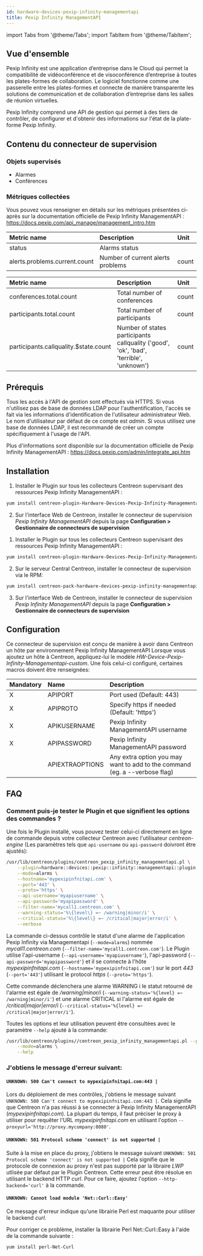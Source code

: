```yaml
---
id: hardware-devices-pexip-infinity-managementapi
title: Pexip Infinity ManagementAPI
---
```

import Tabs from '@theme/Tabs';
import TabItem from '@theme/TabItem';


## Vue d'ensemble

Pexip Infinity est une application d’entreprise dans le Cloud qui permet la compatibilité de vidéoconférence et de visoconférence d’entreprise 
à toutes les plates-formes de collaboration. Le logiciel fonctionne comme une passerelle entre les plates-formes et connecte de manière transparente 
les solutions de communication et de collaboration d’entreprise dans les salles de réunion virtuelles.

Pexip Infinity comprend une API de gestion qui permet à des tiers de contrôler, de configurer et d'obtenir des informations sur l'état de la plate-forme Pexip Infinity.

## Contenu du connecteur de supervision

### Objets supervisés

* Alarmes
* Conférences

### Métriques collectées

Vous pouvez vous renseigner en détails sur les métriques présentées ci-après sur la documentation officielle 
de Pexip Infinity ManagementAPI : https://docs.pexip.com/api_manage/management_intro.htm

<Tabs groupId="sync">
<TabItem value="Alarms" label="Alarms">

| Metric name                                | Description                         | Unit  |
| :----------------------------------------- | :-----------------------------------| :---- |
| status                                     | Alarms status                       |       |
| alerts.problems.current.count              | Number of  current alerts problems  | count |

</TabItem>
<TabItem value="Conferences" label="Conferences">

| Metric name                                 | Description                                                                            | Unit  |
| :------------------------------------------ | :------------------------------------------------------------------------------------- | :---- |
| conferences.total.count                     | Total number of conferences                                                            | count |
| participants.total.count                    | Total number of participants			                                               | count |
| participants.callquality.$state.count       | Number of states participants callquality ('good', 'ok', 'bad', 'terrible', 'unknown') | count |

</TabItem>
</Tabs>

## Prérequis

Tous les accès à l'API de gestion sont effectués via HTTPS.
Si vous n'utilisez pas de base de données LDAP pour l'authentification, l'accès se fait via les informations d'identification de l'utilisateur administrateur Web. 
Le nom d'utilisateur par défaut de ce compte est *admin*.
Si vous utilisez une base de données LDAP, il est recommandé de créer un compte spécifiquement à l'usage de l'API.

Plus d'informations sont disponible sur la documentation officielle de Pexip Infinity ManagementAPI : https://docs.pexip.com/admin/integrate_api.htm

## Installation

<Tabs groupId="sync">
<TabItem value="Online License" label="Online License">

1. Installer le Plugin sur tous les collecteurs Centreon supervisant des ressources Pexip Infinity ManagementAPI :

```bash
yum install centreon-plugin-Hardware-Devices-Pexip-Infinity-Managementapi.noarch
```

2. Sur l'interface Web de Centreon, installer le connecteur de supervision *Pexip Infinity ManagementAPI* depuis la page **Configuration > Gestionnaire de connecteurs de supervision**

</TabItem>
<TabItem value="Offline License" label="Offline License">

1. Installer le Plugin sur tous les collecteurs Centreon supervisant des ressources Pexip Infinity ManagementAPI :

```bash
yum install centreon-plugin-Hardware-Devices-Pexip-Infinity-Managementapi.noarch
```

2. Sur le serveur Central Centreon, installer le connecteur de supervision via le RPM:

```bash
yum install centreon-pack-hardware-devices-pexip-infinity-managementapi.noarch
```

3. Sur l'interface Web de Centreon, installer le connecteur de supervision *Pexip Infinity ManagementAPI* depuis la page **Configuration > Gestionnaire de connecteurs de supervision**

</TabItem>
</Tabs>

## Configuration

Ce connecteur de supervision est conçu de manière à avoir dans Centreon un hôte par environnement Pexip Infinity ManagementAPI
Lorsque vous ajoutez un hôte à Centreon, appliquez-lui le modèle *HW-Device-Pexip-Infinity-Managementapi-custom*.
Une fois celui-ci configuré, certaines macros doivent être renseignées:

| Mandatory | Name            | Description                                                                |
| :-------- | :-------------- | :------------------------------------------------------------------------- |
| X         | APIPORT         | Port used (Default: 443)                                                   |
| X         | APIPROTO        | Specify https if needed (Default: 'https')                                 |
| X         | APIKUSERNAME    | Pexip Infinity ManagementAPI username                                      |
| X         | APIPASSWORD     | Pexip Infinity ManagementAPI password     	                               |
|           | APIEXTRAOPTIONS | Any extra option you may want to add to the command (eg. a --verbose flag) |

## FAQ

### Comment puis-je tester le Plugin et que signifient les options des commandes ?

Une fois le Plugin installé, vous pouvez tester celui-ci directement en ligne de commande depuis votre collecteur Centreon avec l'utilisateur *centreon-engine*
(Les paramètres tels que ```api-username``` ou ```api-password``` doivront être ajustés):

```bash
/usr/lib/centreon/plugins/centreon_pexip_infinity_managementapi.pl \
    --plugin=hardware::devices::pexip::infinity::managementapi::plugin \
    --mode=alarms \
    --hostname='mypexipinfnitapi.com' \
    --port='443' \
    --proto='https' \
    --api-username='myapiusername' \
    --api-password='myapipassword' \
    --filter-name='mycall1.centreon.com' \
    --warning-status='%\{level\} =~ /warning|minor/i' \
    --critical-status='%\{level\} =~ /critical|major|error/i' \
    --verbose
```

La commande ci-dessus contrôle le statut d'une alarme de l'application Pexip Infinity via Managementapi (```--mode=alarms```) nommée *mycall1.centreon.com* (```--filter-name='mycall1.centreon.com'```). 
Le Plugin utilise l'api-username (```--api-username='myapiusername'```), l'api-password (```--api-password='myapipassword'```)
et il se connecte à l'hôte _mypexipinfnitapi.com_ (```--hostname='mypexipinfnitapi.com'```) sur le port _443_ (```--port='443'```) utilisant le protocol _https_ (```--proto='https'```).

Cette commande déclenchera une alarme WARNING i le statut retourné de l'alarme est égale de */warning|minor/i* (```--warning-status='%{level} =~ /warning|minor/i'```)
et une alarme CRITICAL si l'alarme est égale de */critical|major|error/i* (```--critical-status='%{level} =~ /critical|major|error/i'```).

Toutes les options et leur utilisation peuvent être consultées avec le paramètre ```--help``` ajouté à la commande:

```bash
/usr/lib/centreon/plugins//centreon_pexip_infinity_managementapi.pl --plugin=hardware::devices::pexip::infinity::managementapi::plugin \
    --mode=alarms \
    --help
```

### J'obtiens le message d'erreur suivant: 

#### ```UNKNOWN: 500 Can't connect to mypexipinfnitapi.com:443 |```

Lors du déploiement de mes contrôles, j'obtiens le message suivant ```UNKNOWN: 500 Can't connect to mypexipinfnitapi.com:443 |```.
Cela signifie que Centreon n'a pas réussi à se connecter à Pexip Infinity ManagementAPI (*mypexipinfnitapi.com*).
La plupart du temps, il faut préciser le proxy à utiliser pour requêter l'URL *mypexipinfnitapi.com* en utilisant l'option ```--proxyurl='http://proxy.mycompany:8080'```.

#### ```UNKNOWN: 501 Protocol scheme 'connect' is not supported |``` 

Suite à la mise en place du proxy, j'obtiens le message suivant ```UNKNOWN: 501 Protocol scheme 'connect' is not supported |```
Cela signifie que le protocole de connexion au proxy n'est pas supporté par la libraire *LWP* utlisée par défaut par le Plugin Centreon.
Cette erreur peut être résolue en utilisant le backend HTTP *curl*. Pour ce faire, ajoutez l'option ```--http-backend='curl'``` à la commande.

#### ```UNKNOWN: Cannot load module 'Net::Curl::Easy'```

Ce message d'erreur indique qu'une librairie Perl est maquante pour utiliser le backend *curl*.

Pour corriger ce problème, installer la librairie Perl Net::Curl::Easy à l'aide de la commande suivante :

```bash
yum install perl-Net-Curl
```
